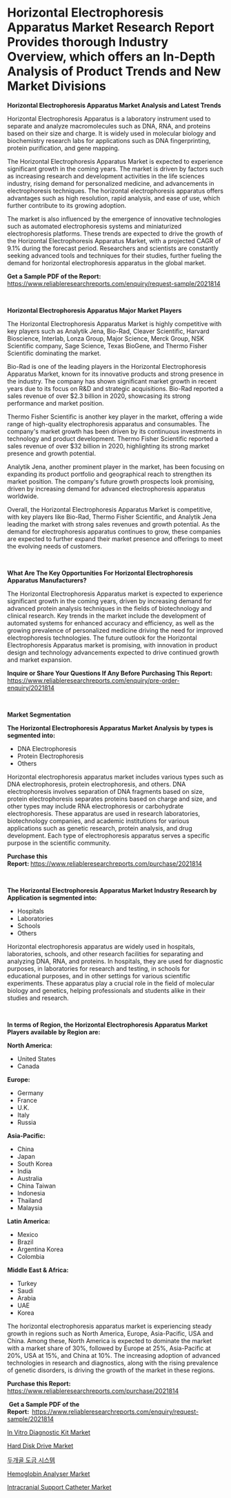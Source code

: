 <p><h1>Horizontal Electrophoresis Apparatus Market Research Report Provides thorough Industry Overview, which offers an In-Depth Analysis of Product Trends and New Market Divisions</h1></p><p><strong>Horizontal Electrophoresis Apparatus Market Analysis and Latest Trends</strong></p>
<p><p>Horizontal Electrophoresis Apparatus is a laboratory instrument used to separate and analyze macromolecules such as DNA, RNA, and proteins based on their size and charge. It is widely used in molecular biology and biochemistry research labs for applications such as DNA fingerprinting, protein purification, and gene mapping.</p><p>The Horizontal Electrophoresis Apparatus Market is expected to experience significant growth in the coming years. The market is driven by factors such as increasing research and development activities in the life sciences industry, rising demand for personalized medicine, and advancements in electrophoresis techniques. The horizontal electrophoresis apparatus offers advantages such as high resolution, rapid analysis, and ease of use, which further contribute to its growing adoption.</p><p>The market is also influenced by the emergence of innovative technologies such as automated electrophoresis systems and miniaturized electrophoresis platforms. These trends are expected to drive the growth of the Horizontal Electrophoresis Apparatus Market, with a projected CAGR of 9.1% during the forecast period. Researchers and scientists are constantly seeking advanced tools and techniques for their studies, further fueling the demand for horizontal electrophoresis apparatus in the global market.</p></p>
<p><strong>Get a Sample PDF of the Report:&nbsp;</strong> <a href="https://www.reliableresearchreports.com/enquiry/request-sample/2021814">https://www.reliableresearchreports.com/enquiry/request-sample/2021814</a></p>
<p>&nbsp;</p>
<p><strong>Horizontal Electrophoresis Apparatus Major Market Players</strong></p>
<p><p>The Horizontal Electrophoresis Apparatus Market is highly competitive with key players such as Analytik Jena, Bio-Rad, Cleaver Scientific, Harvard Bioscience, Interlab, Lonza Group, Major Science, Merck Group, NSK Scientific company, Sage Science, Texas BioGene, and Thermo Fisher Scientific dominating the market.</p><p>Bio-Rad is one of the leading players in the Horizontal Electrophoresis Apparatus Market, known for its innovative products and strong presence in the industry. The company has shown significant market growth in recent years due to its focus on R&D and strategic acquisitions. Bio-Rad reported a sales revenue of over $2.3 billion in 2020, showcasing its strong performance and market position.</p><p>Thermo Fisher Scientific is another key player in the market, offering a wide range of high-quality electrophoresis apparatus and consumables. The company's market growth has been driven by its continuous investments in technology and product development. Thermo Fisher Scientific reported a sales revenue of over $32 billion in 2020, highlighting its strong market presence and growth potential.</p><p>Analytik Jena, another prominent player in the market, has been focusing on expanding its product portfolio and geographical reach to strengthen its market position. The company's future growth prospects look promising, driven by increasing demand for advanced electrophoresis apparatus worldwide.</p><p>Overall, the Horizontal Electrophoresis Apparatus Market is competitive, with key players like Bio-Rad, Thermo Fisher Scientific, and Analytik Jena leading the market with strong sales revenues and growth potential. As the demand for electrophoresis apparatus continues to grow, these companies are expected to further expand their market presence and offerings to meet the evolving needs of customers.</p></p>
<p>&nbsp;</p>
<p><strong>What Are The Key Opportunities For Horizontal Electrophoresis Apparatus Manufacturers?</strong></p>
<p><p>The Horizontal Electrophoresis Apparatus market is expected to experience significant growth in the coming years, driven by increasing demand for advanced protein analysis techniques in the fields of biotechnology and clinical research. Key trends in the market include the development of automated systems for enhanced accuracy and efficiency, as well as the growing prevalence of personalized medicine driving the need for improved electrophoresis technologies. The future outlook for the Horizontal Electrophoresis Apparatus market is promising, with innovation in product design and technology advancements expected to drive continued growth and market expansion.</p></p>
<p><strong>Inquire or Share Your Questions If Any Before Purchasing This Report:</strong> <a href="https://www.reliableresearchreports.com/enquiry/pre-order-enquiry/2021814">https://www.reliableresearchreports.com/enquiry/pre-order-enquiry/2021814</a></p>
<p>&nbsp;</p>
<p><strong>Market Segmentation</strong></p>
<p><strong>The Horizontal Electrophoresis Apparatus Market Analysis by types is segmented into:</strong></p>
<p><ul><li>DNA Electrophoresis</li><li>Protein Electrophoresis</li><li>Others</li></ul></p>
<p><p>Horizontal electrophoresis apparatus market includes various types such as DNA electrophoresis, protein electrophoresis, and others. DNA electrophoresis involves separation of DNA fragments based on size, protein electrophoresis separates proteins based on charge and size, and other types may include RNA electrophoresis or carbohydrate electrophoresis. These apparatus are used in research laboratories, biotechnology companies, and academic institutions for various applications such as genetic research, protein analysis, and drug development. Each type of electrophoresis apparatus serves a specific purpose in the scientific community.</p></p>
<p><strong>Purchase this Report:&nbsp;</strong><a href="https://www.reliableresearchreports.com/purchase/2021814">https://www.reliableresearchreports.com/purchase/2021814</a></p>
<p>&nbsp;</p>
<p><strong>The Horizontal Electrophoresis Apparatus Market Industry Research by Application is segmented into:</strong></p>
<p><ul><li>Hospitals</li><li>Laboratories</li><li>Schools</li><li>Others</li></ul></p>
<p><p>Horizontal electrophoresis apparatus are widely used in hospitals, laboratories, schools, and other research facilities for separating and analyzing DNA, RNA, and proteins. In hospitals, they are used for diagnostic purposes, in laboratories for research and testing, in schools for educational purposes, and in other settings for various scientific experiments. These apparatus play a crucial role in the field of molecular biology and genetics, helping professionals and students alike in their studies and research.</p></p>
<p>&nbsp;</p>
<p><strong>In terms of Region, the Horizontal Electrophoresis Apparatus Market Players available by Region are:</strong></p>
<p>
    <p> <strong> North America: </strong>
        <ul>
            <li>United States</li>
            <li>Canada</li>
        </ul>
        </p> 
    <p> <strong> Europe: </strong>
        <ul>
            <li>Germany</li>
            <li>France</li>
            <li>U.K.</li>
            <li>Italy</li>
            <li>Russia</li>
        </ul>
        </p> 
    <p> <strong> Asia-Pacific: </strong>
        <ul>
            <li>China</li>
            <li>Japan</li>
            <li>South Korea</li>
            <li>India</li>
            <li>Australia</li>
            <li>China Taiwan</li>
            <li>Indonesia</li>
            <li>Thailand</li>
            <li>Malaysia</li>
        </ul>
        </p> 
    <p> <strong> Latin America: </strong>
        <ul>
            <li>Mexico</li>
            <li>Brazil</li>
            <li>Argentina Korea</li>
            <li>Colombia</li>
        </ul>
        </p> 
    <p> <strong> Middle East & Africa: </strong>
        <ul>
            <li>Turkey</li>
            <li>Saudi</li>
            <li>Arabia</li>
            <li>UAE</li>
            <li>Korea</li>
        </ul>
    </p>
    </p>
<p><p>The horizontal electrophoresis apparatus market is experiencing steady growth in regions such as North America, Europe, Asia-Pacific, USA and China. Among these, North America is expected to dominate the market with a market share of 30%, followed by Europe at 25%, Asia-Pacific at 20%, USA at 15%, and China at 10%. The increasing adoption of advanced technologies in research and diagnostics, along with the rising prevalence of genetic disorders, is driving the growth of the market in these regions.</p></p>
<p><strong>Purchase this Report: </strong><a href="https://www.reliableresearchreports.com/purchase/2021814">https://www.reliableresearchreports.com/purchase/2021814</a></p>
<p>&nbsp;<strong>Get a Sample PDF of the Report:&nbsp;&nbsp;</strong><a href="https://www.reliableresearchreports.com/enquiry/request-sample/2021814">https://www.reliableresearchreports.com/enquiry/request-sample/2021814</a></p>
<p><strong></strong></p>
<p><p><a href="https://github.com/singletonthaxterkelliehr2df/Market-Research-Report-List-1/blob/main/in-vitro-diagnostic-kit-market.md">In Vitro Diagnostic Kit Market</a></p><p><a href="https://view.publitas.com/reportprime-1/hard-disk-drive-market-offer-valuable-insights-into-market-size-market-share-market-trends-and-projections-spanning-from-2024-to-2031/">Hard Disk Drive Market</a></p><p><a href="https://medium.com/@laurendeveaucook9x6z9jm15gi/%ED%81%AC%EB%A0%88%EB%8B%88%EC%96%BC-%ED%94%8C%EB%A0%88%EC%9D%B4%ED%8C%85-%EC%8B%9C%EC%8A%A4%ED%85%9C-%EC%8B%9C%EC%9E%A5%EC%9D%80-%EC%8B%9C%EC%9E%A5-%EC%A0%90%EC%9C%A0%EC%9C%A8-%EA%B7%9C%EB%AA%A8-%EB%B0%8F-2031%EB%85%84%EA%B9%8C%EC%A7%80-%EC%98%88%EC%B8%A1%EB%90%9C-%EC%98%88%EC%B8%A1%EC%97%90-%EC%B4%88%EC%A0%90%EC%9D%84-%EB%A7%9E%EC%B6%A5%EB%8B%88%EB%8B%A4-8e917b9b90fe">두개골 도금 시스템</a></p><p><a href="https://meowing-lemming-dd3.notion.site/Hemoglobin-Analyser-Market-Size-Reflecting-a-Forecast-Till-2031-Market-By-Type-By-Application-and--be2199cf27ee4029aa7e2ec40a07caa0">Hemoglobin Analyser Market</a></p><p><a href="https://github.com/kufem1/Market-Research-Report-List-1/blob/main/intracranial-support-catheter-market.md">Intracranial Support Catheter Market</a></p></p>